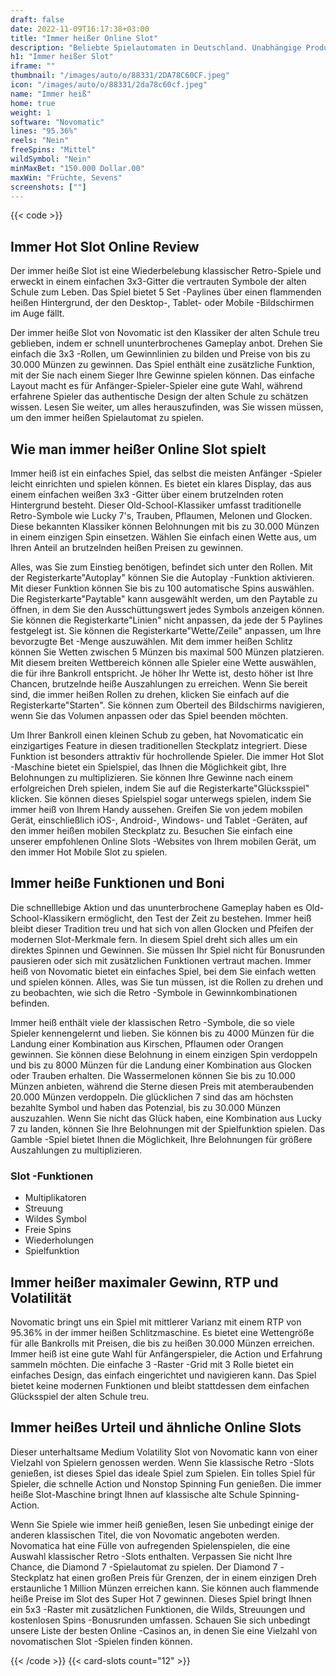 ```yaml
---
draft: false
date: 2022-11-09T16:17:38+03:00
title: "Immer heißer Online Slot"
description: "Beliebte Spielautomaten in Deutschland. Unabhängige Produktbewertungen und exklusive Anmeldeangebote. Jetzt spielen!"
h1: "Immer heißer Slot"
iframe: ""
thumbnail: "/images/auto/o/88331/2DA78C60CF.jpeg"
icon: "/images/auto/o/88331/2da78c60cf.jpeg"
name: "Immer heiß"
home: true
weight: 1
software: "Novomatic"
lines: "95.36%"
reels: "Nein"
freeSpins: "Mittel"
wildSymbol: "Nein"
minMaxBet: "150.000 Dollar.00"
maxWin: "Früchte, Sevens"
screenshots: [""]
---
```


{{< code >}}<h2>Immer Hot Slot Online Review</h2><p>Der immer heiße Slot ist eine Wiederbelebung klassischer Retro-Spiele und erweckt in einem einfachen 3x3-Gitter die vertrauten Symbole der alten Schule zum Leben. Das Spiel bietet 5 Set -Paylines über einen flammenden heißen Hintergrund, der den Desktop-, Tablet- oder Mobile -Bildschirmen im Auge fällt.</p><p>Der immer heiße Slot von Novomatic ist den Klassiker der alten Schule treu geblieben, indem er schnell ununterbrochenes Gameplay anbot. Drehen Sie einfach die 3x3 -Rollen, um Gewinnlinien zu bilden und Preise von bis zu 30.000 Münzen zu gewinnen. Das Spiel enthält eine zusätzliche Funktion, mit der Sie nach einem Sieger Ihre Gewinne spielen können. Das einfache Layout macht es für Anfänger-Spieler-Spieler eine gute Wahl, während erfahrene Spieler das authentische Design der alten Schule zu schätzen wissen. Lesen Sie weiter, um alles herauszufinden, was Sie wissen müssen, um den immer heißen Spielautomat zu spielen.</p><h2>Wie man immer heißer Online Slot spielt</h2><p>Immer heiß ist ein einfaches Spiel, das selbst die meisten Anfänger -Spieler leicht einrichten und spielen können. Es bietet ein klares Display, das aus einem einfachen weißen 3x3 -Gitter über einem brutzelnden roten Hintergrund besteht. Dieser Old-School-Klassiker umfasst traditionelle Retro-Symbole wie Lucky 7's, Trauben, Pflaumen, Melonen und Glocken. Diese bekannten Klassiker können Belohnungen mit bis zu 30.000 Münzen in einem einzigen Spin einsetzen. Wählen Sie einfach einen Wette aus, um Ihren Anteil an brutzelnden heißen Preisen zu gewinnen.</p><p>Alles, was Sie zum Einstieg benötigen, befindet sich unter den Rollen. Mit der Registerkarte"Autoplay" können Sie die Autoplay -Funktion aktivieren. Mit dieser Funktion können Sie bis zu 100 automatische Spins auswählen. Die Registerkarte"Paytable" kann ausgewählt werden, um den Paytable zu öffnen, in dem Sie den Ausschüttungswert jedes Symbols anzeigen können. Sie können die Registerkarte"Linien" nicht anpassen, da jede der 5 Paylines festgelegt ist. Sie können die Registerkarte"Wette/Zeile" anpassen, um Ihre bevorzugte Bet -Menge auszuwählen. Mit dem immer heißen Schlitz können Sie Wetten zwischen 5 Münzen bis maximal 500 Münzen platzieren. Mit diesem breiten Wettbereich können alle Spieler eine Wette auswählen, die für ihre Bankroll entspricht. Je höher Ihr Wette ist, desto höher ist Ihre Chancen, brutzelnde heiße Auszahlungen zu erreichen. Wenn Sie bereit sind, die immer heißen Rollen zu drehen, klicken Sie einfach auf die Registerkarte"Starten". Sie können zum Oberteil des Bildschirms navigieren, wenn Sie das Volumen anpassen oder das Spiel beenden möchten.</p><p>Um Ihrer Bankroll einen kleinen Schub zu geben, hat Novomaticatic ein einzigartiges Feature in diesen traditionellen Steckplatz integriert. Diese Funktion ist besonders attraktiv für hochrollende Spieler. Die immer Hot Slot -Maschine bietet ein Spielspiel, das Ihnen die Möglichkeit gibt, Ihre Belohnungen zu multiplizieren. Sie können Ihre Gewinne nach einem erfolgreichen Dreh spielen, indem Sie auf die Registerkarte"Glücksspiel" klicken. Sie können dieses Spielspiel sogar unterwegs spielen, indem Sie immer heiß von Ihrem Handy aussehen. Greifen Sie von jedem mobilen Gerät, einschließlich iOS-, Android-, Windows- und Tablet -Geräten, auf den immer heißen mobilen Steckplatz zu. Besuchen Sie einfach eine unserer empfohlenen Online Slots -Websites von Ihrem mobilen Gerät, um den immer Hot Mobile Slot zu spielen.</p><h2>Immer heiße Funktionen und Boni</h2><p>Die schnelllebige Aktion und das ununterbrochene Gameplay haben es Old-School-Klassikern ermöglicht, den Test der Zeit zu bestehen. Immer heiß bleibt dieser Tradition treu und hat sich von allen Glocken und Pfeifen der modernen Slot-Merkmale fern. In diesem Spiel dreht sich alles um ein direktes Spinnen und Gewinnen. Sie müssen Ihr Spiel nicht für Bonusrunden pausieren oder sich mit zusätzlichen Funktionen vertraut machen. Immer heiß von Novomatic bietet ein einfaches Spiel, bei dem Sie einfach wetten und spielen können. Alles, was Sie tun müssen, ist die Rollen zu drehen und zu beobachten, wie sich die Retro -Symbole in Gewinnkombinationen befinden.</p><p>Immer heiß enthält viele der klassischen Retro -Symbole, die so viele Spieler kennengelernt und lieben. Sie können bis zu 4000 Münzen für die Landung einer Kombination aus Kirschen, Pflaumen oder Orangen gewinnen. Sie können diese Belohnung in einem einzigen Spin verdoppeln und bis zu 8000 Münzen für die Landung einer Kombination aus Glocken oder Trauben erhalten. Die Wassermelonen können Sie bis zu 10.000 Münzen anbieten, während die Sterne diesen Preis mit atemberaubenden 20.000 Münzen verdoppeln. Die glücklichen 7 sind das am höchsten bezahlte Symbol und haben das Potenzial, bis zu 30.000 Münzen auszuzahlen. Wenn Sie nicht das Glück haben, eine Kombination aus Lucky 7 zu landen, können Sie Ihre Belohnungen mit der Spielfunktion spielen. Das Gamble -Spiel bietet Ihnen die Möglichkeit, Ihre Belohnungen für größere Auszahlungen zu multiplizieren.</p><h3>
Slot -Funktionen</h3><ul>
<li></span>
Multiplikatoren</li>
<li></span>
Streuung</li>
<li></span>
Wildes Symbol</li>
<li></span>
Freie Spins</li>
<li></span>
Wiederholungen</li>
<li></span>
Spielfunktion</li></ul><h2>Immer heißer maximaler Gewinn, RTP und Volatilität</h2><p>Novomatic bringt uns ein Spiel mit mittlerer Varianz mit einem RTP von 95.36% in der immer heißen Schlitzmaschine. Es bietet eine Wettengröße für alle Bankrolls mit Preisen, die bis zu heißen 30.000 Münzen erreichen. Immer heiß ist eine gute Wahl für Anfängerspieler, die Action und Erfahrung sammeln möchten. Die einfache 3 -Raster -Grid mit 3 Rolle bietet ein einfaches Design, das einfach eingerichtet und navigieren kann. Das Spiel bietet keine modernen Funktionen und bleibt stattdessen dem einfachen Glücksspiel der alten Schule treu.</p><h2>Immer heißes Urteil und ähnliche Online Slots</h2><p>Dieser unterhaltsame Medium Volatility Slot von Novomatic kann von einer Vielzahl von Spielern genossen werden. Wenn Sie klassische Retro -Slots genießen, ist dieses Spiel das ideale Spiel zum Spielen. Ein tolles Spiel für Spieler, die schnelle Action und Nonstop Spinning Fun genießen. Die immer heiße Slot-Maschine bringt Ihnen auf klassische alte Schule Spinning-Action.</p><p>Wenn Sie Spiele wie immer heiß genießen, lesen Sie unbedingt einige der anderen klassischen Titel, die von Novomatic angeboten werden. Novomatica hat eine Fülle von aufregenden Spielenspielen, die eine Auswahl klassischer Retro -Slots enthalten. Verpassen Sie nicht Ihre Chance, die Diamond 7 -Spielautomat zu spielen. Der Diamond 7 -Steckplatz hat einen großen Preis für Grenzen, der in einem einzigen Dreh erstaunliche 1 Million Münzen erreichen kann. Sie können auch flammende heiße Preise im Slot des Super Hot 7 gewinnen. Dieses Spiel bringt Ihnen ein 5x3 -Raster mit zusätzlichen Funktionen, die Wilds, Streuungen und kostenlosen Spins -Bonusrunden umfassen. Schauen Sie sich unbedingt unsere Liste der besten Online -Casinos an, in denen Sie eine Vielzahl von novomatischen Slot -Spielen finden können.</p>{{< /code >}}
 {{< card-slots count="12" >}}